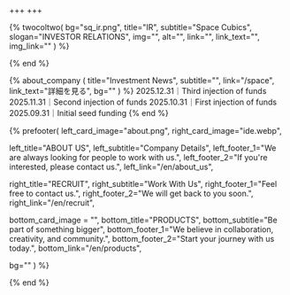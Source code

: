 +++
+++

{% twocoltwo(
  bg="sq_ir.png",
  title="IR",
  subtitle="Space Cubics",
  slogan="INVESTOR RELATIONS",
  img="",
  alt="",
  link="",
  link_text="",
  img_link=""
) %}
<!-- no text -->
{% end %}

{% about_company (
  title="Investment News",
  subtitle="",
  link="/space",
  link_text="詳細を見る",
  bg=""
) %}
2025.12.31｜Third injection of funds
2025.11.31｜Second injection of funds
2025.10.31｜First injection of funds 
2025.09.31｜Initial seed funding
{% end %}

{% prefooter(
  left_card_image="about.png", 
  right_card_image="ide.webp",

  left_title="ABOUT US",
  left_subtitle="Company Details",
  left_footer_1="We are always looking for people to work with us.",
  left_footer_2="If you're interested, please contact us.",
  left_link="/en/about_us",

  right_title="RECRUIT",
  right_subtitle="Work With Us",
  right_footer_1="Feel free to contact us.",
  right_footer_2="We will get back to you soon.",
  right_link="/en/recruit",

  bottom_card_image = "<!--display element -->",
  bottom_title="PRODUCTS",
  bottom_subtitle="Be part of something bigger",
  bottom_footer_1="We believe in collaboration, creativity, and community.",
  bottom_footer_2="Start your journey with us today.",
  bottom_link="/en/products",

  bg=""
) %}
<!--display element -->
{% end %}